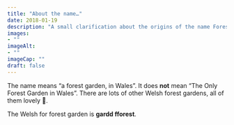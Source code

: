 ```yaml
---
title: "About the name…"
date: 2018-01-19
description: "A small clarification about the origins of the name Forest Garden Wales"
images: 
- ""
imageAlt: 
- ""
imageCap: ""
draft: false
---
```


The name means “a forest garden, in Wales”. It does **not** mean “The Only Forest Garden in Wales”. There are lots of other Welsh forest gardens, all of them lovely 🙂.

The Welsh for forest garden is **gardd fforest**.

